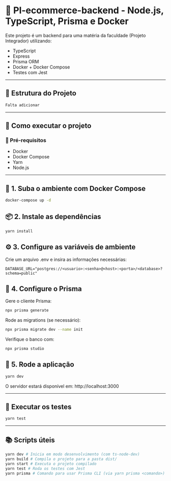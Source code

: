 
# 🧱 PI-ecommerce-backend - Node.js, TypeScript, Prisma e Docker

Este projeto é um backend para uma matéria da faculdade (Projeto Integrador) utilizando:

- TypeScript
- Express
- Prisma ORM
- Docker + Docker Compose
- Testes com Jest

---

## 📂 Estrutura do Projeto

```bash
Falta adicionar
```

---

## 🚀 Como executar o projeto

### 🔧 Pré-requisitos

- Docker
- Docker Compose
- Yarn
- Node.js

---

## 🐳 1. Suba o ambiente com Docker Compose
```bash
docker-compose up -d
```

## 📦 2. Instale as dependências

```bash
yarn install
```

## ⚙️ 3. Configure as variáveis de ambiente

Crie um arquivo .env e insira as informações necessárias:

```env
DATABASE_URL="postgres://<usuario>:<senha>@<host>:<porta>/<database>?schema=public"
```

## 🔄 4. Configure o Prisma

Gere o cliente Prisma:

```bash
npx prisma generate
```

Rode as migrations (se necessário):

```bash
npx prisma migrate dev --name init
```

Verifique o banco com:

```bash
npx prisma studio
```

## 🏁 5. Rode a aplicação

```bash
yarn dev
```

O servidor estará disponível em: http://localhost:3000

---

## 🧪 Executar os testes

```bash
yarn test
```

---

## 📚 Scripts úteis

```bash
yarn dev # Inicia em modo desenvolvimento (com ts-node-dev)
yarn build # Compila o projeto para a pasta dist/
yarn start # Executa o projeto compilado
yarn test # Roda os testes com Jest
yarn prisma # Comando para usar Prisma CLI (via yarn prisma <comando>)
```

